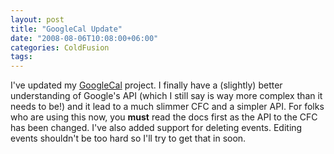 ```yaml
---
layout: post
title: "GoogleCal Update"
date: "2008-08-06T10:08:00+06:00"
categories: ColdFusion 
tags: 
---
```


I've updated my <a href="http://googlecal.riaforge.org/">GoogleCal</a> project. I finally have a (slightly) better understanding of Google's API (which I still say is way more complex than it needs to be!) and it lead to a much slimmer CFC and a simpler API. For folks who are using this now, you <b>must</b> read the docs first as the API to the CFC has been changed. I've also added support for deleting events. Editing events shouldn't be too hard so I'll try to get that in soon.